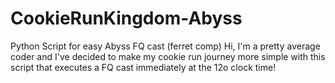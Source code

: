 # CookieRunKingdom-Abyss
Python Script for easy Abyss FQ cast (ferret comp)
Hi, I'm a pretty average coder and I've decided to make my cookie run journey more simple with this script that executes a FQ cast immediately at the 12o clock time! 
